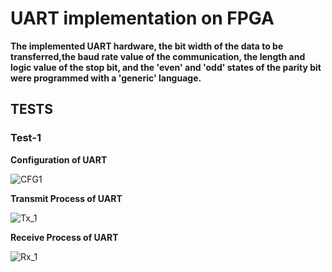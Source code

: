 # UART implementation on FPGA

**The implemented UART hardware, the bit width of the data to be transferred,the baud rate value of the communication, the length and logic value of the stop bit,
and the 'even' and 'odd' states of the parity bit were programmed with a 'generic' language.** <br />

## TESTS

### Test-1

**Configuration of UART**

![CFG1](https://user-images.githubusercontent.com/34924065/155885020-d72512e3-fa60-4d3f-8f34-6905a0777024.PNG)

**Transmit Process of UART**

![Tx_1](https://user-images.githubusercontent.com/34924065/155885083-268cd75d-173d-4b71-8aca-533532fa3088.PNG)

**Receive Process of UART**

![Rx_1](https://user-images.githubusercontent.com/34924065/155885093-871095b6-b303-4e72-9477-2799bfc249c1.PNG)


